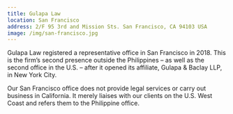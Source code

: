 ```yaml
---
title: Gulapa Law
location: San Francisco
address: 2/F 95 3rd and Mission Sts. San Francisco, CA 94103 USA
image: /img/san-francisco.jpg
---
```

Gulapa Law registered a representative office in San Francisco in 2018. This is the firm’s second presence outside the Philippines – as well as the second office in the U.S. – after it opened its affiliate, Gulapa & Baclay LLP, in New York City.

Our San Francisco office does not provide legal services or carry out business in California. It merely liaises with our clients on the U.S. West Coast and refers them to the Philippine office.